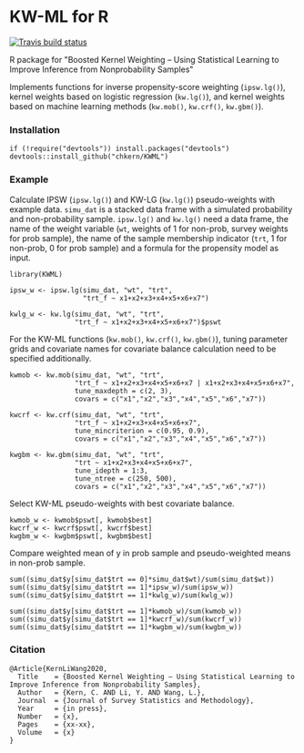 # KW-ML for R

<!-- badges: start -->
[![Travis build status](https://travis-ci.org/chkern/KWML.svg?branch=master)](https://travis-ci.org/chkern/KWML)
<!-- badges: end -->

R package for "Boosted Kernel Weighting – Using Statistical Learning to Improve Inference from Nonprobability Samples"

Implements functions for inverse propensity-score weighting (`ipsw.lg()`), kernel weights based on logistic regression (`kw.lg()`), and kernel weights based on machine learning methods (`kw.mob()`, `kw.crf()`, `kw.gbm()`).

### Installation

``` {.r}
if (!require("devtools")) install.packages("devtools")
devtools::install_github("chkern/KWML")
```

### Example

Calculate IPSW (`ipsw.lg()`) and KW-LG (`kw.lg()`) pseudo-weights with example data. `simu_dat` is a stacked data frame with a simulated probability and non-probability sample. `ipsw.lg()` and `kw.lg()` need a data frame, the name of the weight variable (`wt`, weights of 1 for non-prob, survey weights for prob sample), the name of the sample membership indicator (`trt`, 1 for non-prob, 0 for prob sample) and a formula for the propensity model as input.

``` {.r}
library(KWML)

ipsw_w <- ipsw.lg(simu_dat, "wt", "trt", 
                  "trt_f ~ x1+x2+x3+x4+x5+x6+x7")

kwlg_w <- kw.lg(simu_dat, "wt", "trt", 
                "trt_f ~ x1+x2+x3+x4+x5+x6+x7")$pswt
```

For the KW-ML functions (`kw.mob()`, `kw.crf()`, `kw.gbm()`), tuning parameter grids and covariate names for covariate balance calculation need to be specified additionally. 

``` {.r}
kwmob <- kw.mob(simu_dat, "wt", "trt", 
                "trt_f ~ x1+x2+x3+x4+x5+x6+x7 | x1+x2+x3+x4+x5+x6+x7",
                tune_maxdepth = c(2, 3), 
                covars = c("x1","x2","x3","x4","x5","x6","x7"))

kwcrf <- kw.crf(simu_dat, "wt", "trt", 
                "trt_f ~ x1+x2+x3+x4+x5+x6+x7",
                tune_mincriterion = c(0.95, 0.9), 
                covars = c("x1","x2","x3","x4","x5","x6","x7"))

kwgbm <- kw.gbm(simu_dat, "wt", "trt", 
                "trt ~ x1+x2+x3+x4+x5+x6+x7",
                tune_idepth = 1:3,
                tune_ntree = c(250, 500),
                covars = c("x1","x2","x3","x4","x5","x6","x7"))       
```

Select KW-ML pseudo-weights with best covariate balance.

``` {.r}
kwmob_w <- kwmob$pswt[, kwmob$best]
kwcrf_w <- kwcrf$pswt[, kwcrf$best]
kwgbm_w <- kwgbm$pswt[, kwgbm$best]
```

Compare weighted mean of y in prob sample and pseudo-weighted means in non-prob sample.

``` {.r}
sum((simu_dat$y[simu_dat$trt == 0]*simu_dat$wt)/sum(simu_dat$wt))
sum((simu_dat$y[simu_dat$trt == 1]*ipsw_w)/sum(ipsw_w))
sum((simu_dat$y[simu_dat$trt == 1]*kwlg_w)/sum(kwlg_w))

sum((simu_dat$y[simu_dat$trt == 1]*kwmob_w)/sum(kwmob_w))
sum((simu_dat$y[simu_dat$trt == 1]*kwcrf_w)/sum(kwcrf_w))
sum((simu_dat$y[simu_dat$trt == 1]*kwgbm_w)/sum(kwgbm_w))
```

### Citation 

``` {.r}
@Article{KernLiWang2020,
  Title    = {Boosted Kernel Weighting – Using Statistical Learning to Improve Inference from Nonprobability Samples},
  Author   = {Kern, C. AND Li, Y. AND Wang, L.},
  Journal  = {Journal of Survey Statistics and Methodology},
  Year     = {in press},
  Number   = {x},
  Pages    = {xx-xx},
  Volume   = {x}
}
```
